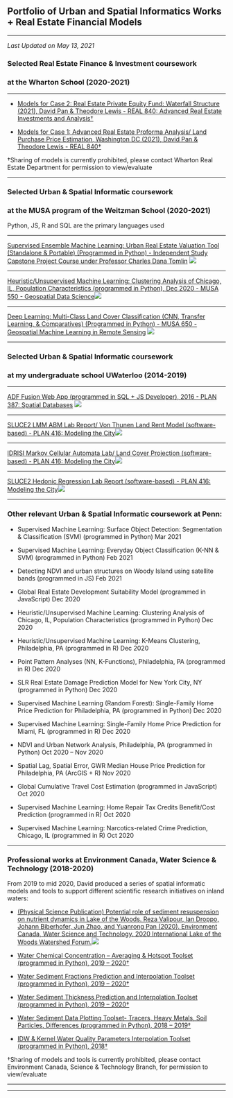 ## Portfolio of Urban and Spatial Informatics Works + Real Estate Financial Models

---

<i>Last Updated on May 13, 2021</i>

### Selected Real Estate Finance & Investment coursework
### at the Wharton School (2020-2021)

---

- [Models for Case 2: Real Estate Private Equity Fund: Waterfall Structure (2021), David Pan & Theodore Lewis - REAL 840: Advanced Real Estate Investments and Analysis†](https://www.wharton.upenn.edu/)

- [Models for Case 1: Advanced Real Estate Proforma Analysis/ Land Purchase Price Estimation, Washington DC (2021), David Pan & Theodore Lewis - REAL 840†](https://www.wharton.upenn.edu/)

†Sharing of models is currently prohibited, please contact Wharton Real Estate Department for permission to view/evaluate

---

### Selected Urban & Spatial Informatic coursework 
### at the MUSA program of the Weitzman School (2020-2021)

Python, JS, R and SQL are the primary languages used

---
[Supervised Ensemble Machine Learning: Urban Real Estate Valuation Tool (Standalone & Portable) (Programmed in Python) - Independent Study Capstone Project Course under Professor Charles Dana Tomlin](https://youtu.be/G51Yo04meWQ)
<img src="images/tool1.png?raw=true"/>

---
[Heuristic/Unsupervised Machine Learning: Clustering Analysis of Chicago, IL, Population Characteristics (programmed in Python), Dec 2020 - MUSA 550 - Geospatial Data Science](https://yrpan.github.io/MUSA550_finalproject/clustering-analysis/)<img src="images/visualization1.png?raw=true"/>


---
[Deep Learning: Multi-Class Land Cover Classification (CNN, Transfer Learning, & Comparatives) (Programmed in Python) - MUSA 650 - Geospatial Machine Learning in Remote Sensing](/pdf/example_work2.pdf)
<img src="images/visualization3.png?raw=true"/>

---

### Selected Urban & Spatial Informatic coursework 
### at my undergraduate school UWaterloo (2014-2019)

---

[ADF Fusion Web App (programmed in SQL + JS Developer), 2016 - PLAN 387: Spatial Databases](/pdf/example_work1.pdf)
<img src="images/visualization2.png?raw=true"/>

---

[SLUCE2 LMM ABM Lab Report/ Von Thunen Land Rent Model (software-based) - PLAN 416: Modeling the City](/pdf/416_example1.pdf)<img src="images/416_example1a.PNG?raw=true"/>

---

[IDRISI Markov Cellular Automata Lab/ Land Cover Projection (software-based) - PLAN 416: Modeling the City](/pdf/416_example2.pdf)<img src="images/416_example2.PNG?raw=true"/>

---

[SLUCE2 Hedonic Regression Lab Report (software-based) - PLAN 416: Modeling the City](/pdf/416_example3.pdf)<img src="images/416_example3.PNG?raw=true"/>


---

### Other relevant Urban & Spatial Informatic coursework at Penn:
-	Supervised Machine Learning: Surface Object Detection: Segmentation & Classification (SVM) (programmed in Python) 	Mar 2021

-	Supervised Machine Learning: Everyday Object Classification (K-NN & SVM) (programmed in Python)	Feb 2021

-	Detecting NDVI and urban structures on Woody Island using satellite bands (programmed in JS)	Feb 2021

-	Global Real Estate Development Suitability Model (programmed in JavaScript)	Dec 2020

-	Heuristic/Unsupervised Machine Learning: Clustering Analysis of Chicago, IL, Population Characteristics (programmed in Python)	Dec 2020

-	Heuristic/Unsupervised Machine Learning: K-Means Clustering, Philadelphia, PA (programmed in R)	Dec 2020

-	Point Pattern Analyses (NN, K-Functions), Philadelphia, PA (programmed in R)	Dec 2020

-	SLR Real Estate Damage Prediction Model for New York City, NY (programmed in Python)	Dec 2020

-	Supervised Machine Learning (Random Forest): Single-Family Home Price Prediction for Philadelphia, PA (programmed in Python)	Dec 2020

-	Supervised Machine Learning: Single-Family Home Price Prediction for Miami, FL (programmed in R)	Dec 2020

-	NDVI and Urban Network Analysis, Philadelphia, PA (programmed in Python)	Oct 2020 – Nov 2020

-	Spatial Lag, Spatial Error, GWR Median House Price Prediction for Philadelphia, PA (ArcGIS + R)	Nov 2020

-	Global Cumulative Travel Cost Estimation (programmed in JavaScript)	Oct 2020

-	Supervised Machine Learning: Home Repair Tax Credits Benefit/Cost Prediction (programmed in R)	Oct 2020

-	Supervised Machine Learning: Narcotics-related Crime Prediction, Chicago, IL (programmed in R)	Oct 2020


---

### Professional works at Environment Canada, Water Science & Technology (2018-2020)


From 2019 to mid 2020, David produced a series of spatial informatic models and tools to support different scientific research initiatives on inland waters: 

- [(Physical Science Publication) Potential role of sediment resuspension on nutrient dynamics in Lake of the Woods. Reza Valipour, Ian Droppo, Johann Biberhofer, Jun Zhao, and Yuanrong Pan (2020). Environment Canada, Water Science and Technology. 2020 International Lake of the Woods Watershed Forum.](/images/publication.PNG)<img src="images/publication.PNG?raw=true"/>

- [Water Chemical Concentration – Averaging & Hotspot Toolset (programmed in Python), 2019 – 2020†](https://www.canada.ca/en/environment-climate-change.html)

- [Water Sediment Fractions Prediction and Interpolation Toolset (programmed in Python), 2019 – 2020†](https://www.canada.ca/en/environment-climate-change.html)

- [Water Sediment Thickness Prediction and Interpolation Toolset (programmed in Python), 2019 – 2020†](https://www.canada.ca/en/environment-climate-change.html)

- [Water Sediment Data Plotting Toolset- Tracers, Heavy Metals, Soil Particles, Differences (programmed in Python), 2018 – 2019†](https://www.canada.ca/en/environment-climate-change.html)

- [IDW & Kernel Water Quality Parameters Interpolation Toolset (programmed in Python), 2018†](https://www.canada.ca/en/environment-climate-change.html)

†Sharing of models and tools is currently prohibited, please contact Environment Canada, Science & Technology Branch, for permission to view/evaluate

---




---


